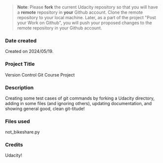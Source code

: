 >**Note**: Please **fork** the current Udacity repository so that you will have a **remote** repository in **your** Github account. Clone the remote repository to your local machine. Later, as a part of the project "Post your Work on Github", you will push your proposed changes to the remote repository in your Github account.

### Date created
Created on 2024/05/19.

### Project Title
Version Control Git Course Project

### Description
Creating some test cases of git commands by forking a Udacity directory, adding in some files (and ignoring others), updating documentation, and showing general good, clean git-titude!

### Files used
not_bikeshare.py

### Credits
Udacity!

